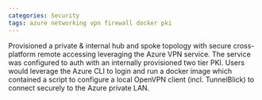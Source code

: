 ```yaml
---
categories: Security
tags: azure networking vpn firewall docker pki
---
```


Provisioned a private & internal hub and spoke topology with secure cross-platform remote accessing leveraging the Azure VPN service. The service was configured to auth with an internally provisioned two tier PKI. Users would leverage the Azure CLI to login and run a docker image which contained a script to configure a local OpenVPN client (incl. TunnelBlick) to connect securely to the Azure private LAN.
